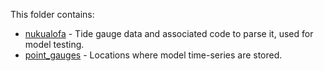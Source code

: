 This folder contains:
* [nukualofa](./nukualofa) - Tide gauge data and associated code to parse it, used for model testing.
* [point_gauges](./point_gauges) - Locations where model time-series are stored.

